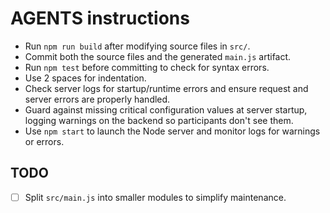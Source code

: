 # AGENTS instructions

- Run `npm run build` after modifying source files in `src/`.
- Commit both the source files and the generated `main.js` artifact.
- Run `npm test` before committing to check for syntax errors.
- Use 2 spaces for indentation.
- Check server logs for startup/runtime errors and ensure request and server errors are properly handled.
- Guard against missing critical configuration values at server startup, logging warnings on the backend so participants don't see them.
- Use `npm start` to launch the Node server and monitor logs for warnings or errors.

## TODO
- [ ] Split `src/main.js` into smaller modules to simplify maintenance.
